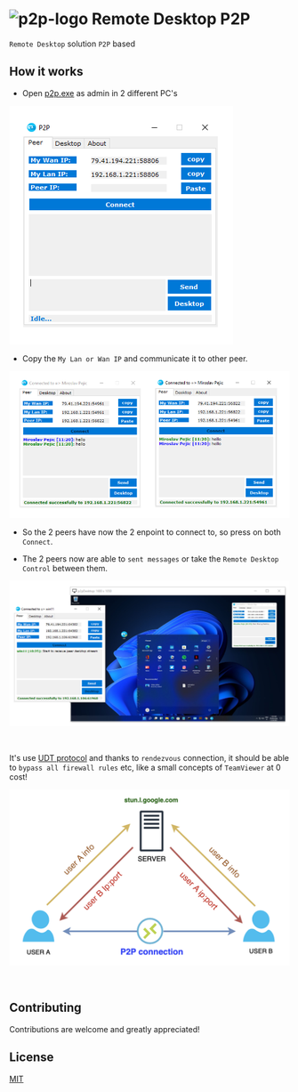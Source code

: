 # ![p2p-logo](ico/p2p.ico) Remote Desktop P2P

`Remote Desktop` solution `P2P` based

## How it works

- Open [p2p.exe](p2pconn/bin/Release/p2p.exe) as admin in 2 different PC's

![p2p-exe](img/p2p_exe.png)

- Copy the `My Lan or Wan IP` and communicate it to other peer.

![p2p-connection](img/p2p_connection.png)

- So the 2 peers have now the 2 enpoint to connect to, so press on both `Connect`.

- The 2 peers now are able to `sent messages` or take the `Remote Desktop Control` between them.

![p2p-desktop](img/p2p_remote_desktop.png)

</br >

It's use [UDT protocol](https://en.wikipedia.org/wiki/UDP-based_Data_Transfer_Protocol)
and thanks to `rendezvous` connection, it should be able to `bypass all firewall rules` etc, like a small concepts of `TeamViewer` at 0 cost!

![p2p-p2p](img/p2p_schema.png)

</br >

## Contributing

Contributions are welcome and greatly appreciated!

## License

[MIT](LICENSE)
